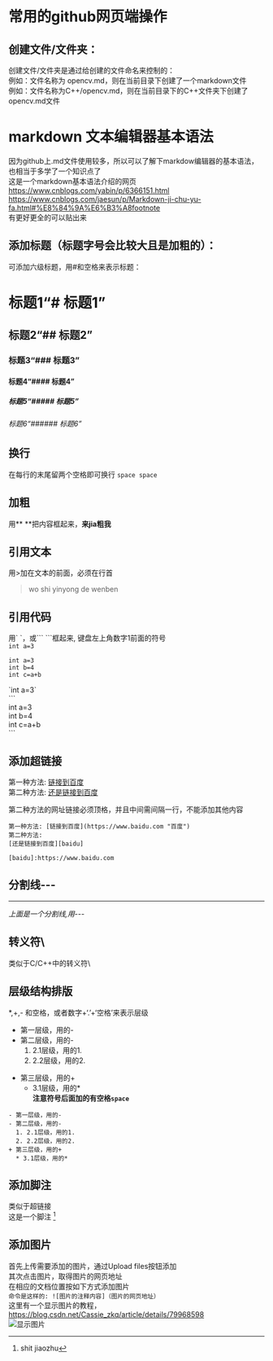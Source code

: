 # 常用的github网页端操作  

## 创建文件/文件夹：  
创建文件/文件夹是通过给创建的文件命名来控制的：  
例如：文件名称为 opencv.md，则在当前目录下创建了一个markdown文件  
例如：文件名称为C++/opencv.md，则在当前目录下的C++文件夹下创建了opencv.md文件  

# markdown 文本编辑器基本语法  
因为github上.md文件使用较多，所以可以了解下markdow编辑器的基本语法，也相当于多学了一个知识点了  
这是一个markdown基本语法介绍的网页  
https://www.cnblogs.com/yabin/p/6366151.html  
https://www.cnblogs.com/jaesun/p/Markdown-ji-chu-yu-fa.html#%E8%84%9A%E6%B3%A8footnote  
有更好更全的可以贴出来  
## 添加标题（标题字号会比较大且是加粗的）：  
可添加六级标题，用#和空格来表示标题：  
# 标题1“# 标题1”  
## 标题2“## 标题2”  
### 标题3“### 标题3”  
#### 标题4“#### 标题4”  
##### 标题5“##### 标题5”  
###### 标题6“###### 标题6”  
## 换行  
在每行的末尾留两个空格即可换行  `space space`  
## 加粗  
用\*\* \*\*把内容框起来，**来jia粗我**  
## 引用文本  
用\>加在文本的前面，必须在行首  
>wo shi yinyong de wenben  
## 引用代码  
用\` \`，或\`\`\` \`\`\`框起来, 键盘左上角数字1前面的符号  
`int a=3`  
```  
int a=3  
int b=4  
int c=a+b  
```  
\`int a=3\`  
\`\`\`  
int a=3  
int b=4  
int c=a+b  
\`\`\`  
## 添加超链接  
第一种方法: [链接到百度](https://www.baidu.com "百度")  
第二种方法: [还是链接到百度][baidu]  

[baidu]:https://www.baidu.com  
第二种方法的网址链接必须顶格，并且中间需间隔一行，不能添加其他内容  
```
第一种方法: [链接到百度](https://www.baidu.com "百度")  
第二种方法:   
[还是链接到百度][baidu]  

[baidu]:https://www.baidu.com
```
## 分割线---  
---  
*上面是一个分割线,用---*  
## 转义符\\  
类似于C/C++中的转义符\\  
## 层级结构排版  
\*,+,- 和空格，或者数字+‘.’+‘空格’来表示层级  
- 第一层级，用的-  
- 第二层级，用的-  
  1. 2.1层级，用的1.   
  2. 2.2层级，用的2.   
+ 第三层级，用的+   
  * 3.1层级，用的*   
**注意符号后面加的有空格`space`**  
```
- 第一层级，用的-  
- 第二层级，用的-  
  1. 2.1层级，用的1.   
  2. 2.2层级，用的2.   
+ 第三层级，用的+   
  * 3.1层级，用的*   
```  
## 添加脚注  
类似于超链接  
这是一个脚注 [^jiaozhu]  
[^jiaozhu]: shit jiaozhu  
## 添加图片  
首先上传需要添加的图片，通过Upload files按钮添加  
其次点击图片，取得图片的网页地址  
在相应的文档位置按如下方式添加图片  
`命令是这样的: ![图片的注释内容]（图片的网页地址）`  
这里有一个显示图片的教程，https://blog.csdn.net/Cassie_zkq/article/details/79968598  
![显示图片](https://github.com/liaotianyu269/--/blob/master/%E6%8D%95%E8%8E%B7.PNG)  
